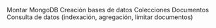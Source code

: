 Montar MongoDB
		Creación bases de datos
		Colecciones
Documentos		
		Consulta de datos (indexación, agregación, limitar documentos)